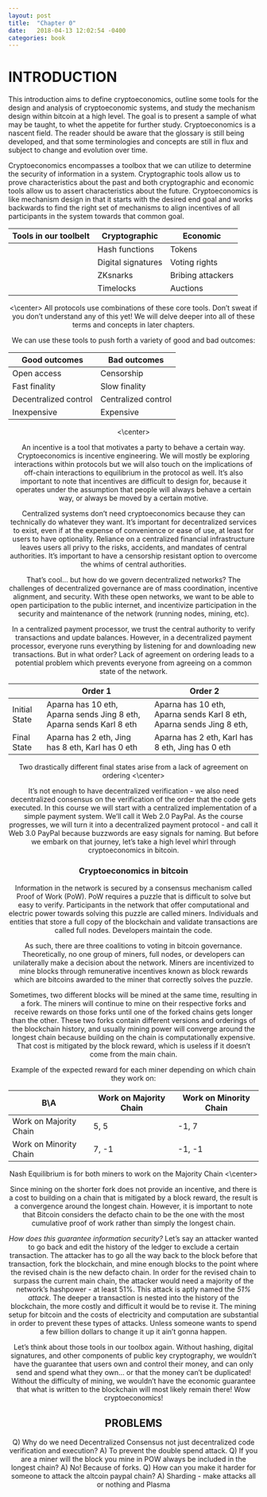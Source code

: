 ```yaml
---
layout: post
title:  "Chapter 0"
date:   2018-04-13 12:02:54 -0400
categories: book
---
```

# INTRODUCTION 

This introduction aims to define cryptoeconomics, outline some tools for the design and analysis of cryptoeconomic systems, and study the mechanism design within bitcoin at a high level. The goal is to present a sample of what may be taught, to whet the appetite for further study.
Cryptoeconomics is a nascent field. The reader should be aware that the glossary is still being developed, and that some terminologies and concepts are still in flux and subject to change and evolution over time.

Cryptoeconomics encompasses a toolbox that we can utilize to determine the security of information in a system. Cryptographic tools allow us to prove characteristics about the past and both cryptographic and economic tools allow us to assert characteristics about the future. Cryptoeconomics is like mechanism design in that it starts with the desired end goal and works backwards to find the right set of mechanisms to align incentives of all participants in the system towards that common goal. 
<center>
  
|  Tools in  our toolbelt |  Cryptographic     |      Economic    |
|-------------------------|--------------------|------------------|
|                         | Hash functions     | Tokens           |
|                         | Digital signatures | Voting rights    |   
|                         | ZKsnarks           | Bribing attackers|  
|                         | Timelocks          | Auctions         |  

<\center>
All protocols use combinations of these core tools. Don’t sweat if you don’t understand any of this yet! We will delve deeper into all of these terms and concepts in later chapters. 

We can use these tools to push forth a variety of good and bad outcomes:
<center>
  
| Good outcomes         | Bad outcomes        |
|-----------------------|---------------------|
| Open access           | Censorship          |
| Fast finality         | Slow finality       |
| Decentralized control | Centralized control |
| Inexpensive           | Expensive           |

<\center>

An incentive is a tool that motivates a party to behave a certain way. Cryptoeconomics is incentive engineering. We will mostly be exploring interactions within protocols but we will also touch on the implications of off-chain interactions to equilibrium in the protocol as well. It’s also important to note that incentives are difficult to design for, because it operates under the assumption that people will always behave a certain way, or always be moved by a certain motive.

Centralized systems don’t need cryptoeconomics because they can technically do whatever they want. It’s important for decentralized services to exist, even if at the expense of convenience or ease of use, at least for users to have optionality. Reliance on a centralized financial infrastructure leaves users all privy to the risks, accidents, and mandates of central authorities. It’s important to have a censorship resistant option to overcome the whims of central authorities. 

That’s cool… but how do we govern decentralized networks? The challenges of decentralized governance are of mass coordination, incentive alignment, and security. With these open networks, we want to be able to open participation to the public internet, and incentivize participation in the security and maintenance of the network (running nodes, mining, etc). 

In a centralized payment processor, we trust the central authority  to verify transactions and update balances. However, in a decentralized payment processor, everyone runs everything by listening for and downloading new transactions. But in what order? Lack of agreement on ordering leads to a potential problem which prevents everyone from agreeing on a common state of the network.

<center>
  
|               | Order 1                                                             | Order 2                                                              |
|---------------|---------------------------------------------------------------------|----------------------------------------------------------------------|
| Initial State | Aparna has 10 eth, Aparna sends Jing 8 eth, Aparna sends Karl 8 eth | Aparna has 10 eth, Aparna sends Karl 8 eth, Aparna sends Jing 8 eth, |
| Final State   | Aparna has 2 eth, Jing has 8 eth, Karl has 0 eth                    | Aparna has 2 eth, Karl has 8 eth, Jing has 0 eth         |
Two drastically different final states arise from a lack of agreement on ordering
<\center>

It’s not enough to have decentralized verification - we also need decentralized consensus on the verification of the order that the code gets executed. In this course we will start with a centralized implementation of a simple payment system. We’ll call it Web 2.0 PayPal. As the course progresses, we will turn it into a decentralized payment protocol - and call it Web 3.0 PayPal because buzzwords are easy signals for naming. But before we embark on that journey, let’s take a high level whirl through cryptoeconomics in bitcoin. 

### Cryptoeconomics in bitcoin
Information in the network is secured by a consensus mechanism called Proof of Work (PoW). PoW requires a puzzle that is difficult to solve but easy to verify. Participants in the network that offer computational and electric power towards solving this puzzle are called miners. Individuals and entities that store a full copy of the blockchain and validate transactions are called full nodes. Developers maintain the code.

As such, there are three coalitions to voting in bitcoin governance. Theoretically, no one group of miners, full nodes, or developers can unilaterally make a decision about the network. Miners are incentivized to mine blocks through remunerative incentives known as block rewards which are bitcoins awarded to the miner that correctly solves the puzzle. 

Sometimes, two different blocks will be mined at the same time, resulting in a fork. The miners will continue to mine on their respective forks and receive rewards on those forks until one of the forked chains gets longer than the other. These two forks contain different versions and orderings of the blockchain history, and usually mining power will converge around the longest chain because building on the chain is computationally expensive. That cost is mitigated by the block reward, which is useless if it doesn’t come from the main chain.

Example of the expected reward for each miner depending on which chain they work on:
<center>
  
|  B\A                   | Work on Majority Chain | Work on Minority Chain |
|------------------------|------------------------|------------------------|
| Work on Majority Chain |          5, 5          |          -1, 7         |
| Work on Minority Chain |          7, -1         |         -1, -1         |

Nash Equilibrium is for both miners to work on the Majority Chain
<\center>

Since mining on the shorter fork does not provide an incentive, and there is a cost to building on a chain that is mitigated by a block reward, the result is a convergence around the longest chain. However, it is important to note that Bitcoin considers the defacto chain to be the one with the most cumulative proof of work rather than simply the longest chain.

*How does this guarantee information security?* Let’s say an attacker wanted to go back and edit the history of the ledger to exclude a certain transaction. The attacker has to go all the way back to the block before that transaction, fork the blockchain, and mine enough blocks to the point where the revised chain is the new defacto chain. In order for the revised chain to surpass the current main chain, the attacker would need a majority of the network’s hashpower - at least 51%. This attack is aptly named the *51% attack*. The deeper a transaction is nested into the history of the blockchain, the more costly and difficult it would be to revise it. The mining setup for bitcoin and the costs of electricity and computation are substantial in order to prevent these types of attacks. Unless someone wants to spend a few billion dollars to change it up it ain’t gonna happen. 

Let’s think about those tools in our toolbox again. Without hashing, digital signatures, and other components of public key cryptography, we wouldn’t have the guarantee that users own and control their money, and can only send and spend what they own… or that the money can’t be duplicated! Without the difficulty of mining, we wouldn’t have the economic guarantee that what is written to the blockchain will most likely remain there! Wow cryptoeconomics!

## PROBLEMS

Q) Why do we need Decentralized Consensus not just decentralized code verification and execution?
A) To prevent the double spend attack.
Q) If you are a miner will the block you mine in POW always be included in the longest chain?
A) No! Because of forks.
Q) How can you make it harder for someone to attack the altcoin paypal chain?
A) Sharding - make attacks all or nothing and Plasma 
